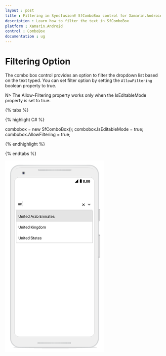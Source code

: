 ```yaml
---
layout : post
title : Filtering in Syncfusion® SfComboBox control for Xamarin.Android
description : Learn how to filter the text in SfComboBox
platform : Xamarin.Android
control : ComboBox
documentation : ug
---
```


# Filtering Option 

The combo box control provides an option to filter the dropdown list based on the text typed. You can set filter option by setting the `AllowFiltering` boolean property to true. 

N> The Allow-Filtering property works only when the IsEditableMode property is set to true.

{% tabs %}

{% highlight C# %}

combobox = new SfComboBox(); 
combobox.IsEditableMode = true; 
combobox.AllowFiltering = true; 

{% endhighlight %}

{% endtabs %}

![](images/filtering.png)